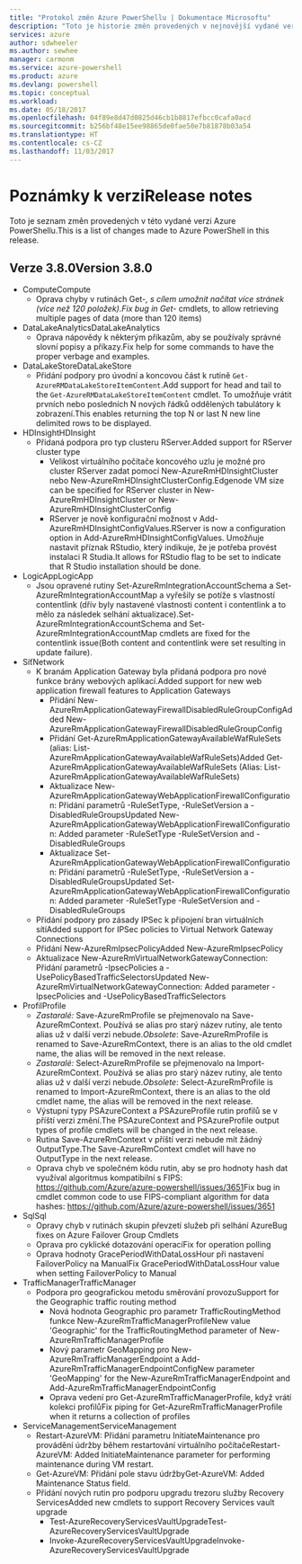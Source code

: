 ```yaml
---
title: "Protokol změn Azure PowerShellu | Dokumentace Microsoftu"
description: "Toto je historie změn provedených v nejnovější vydané verzi Azure PowerShellu."
services: azure
author: sdwheeler
ms.author: sewhee
manager: carmonm
ms.service: azure-powershell
ms.product: azure
ms.devlang: powershell
ms.topic: conceptual
ms.workload: 
ms.date: 05/18/2017
ms.openlocfilehash: 04f89e8d47d0825d46cb1b8817efbcc0cafa0acd
ms.sourcegitcommit: b256bf48e15ee98865de0fae50e7b81878b03a54
ms.translationtype: HT
ms.contentlocale: cs-CZ
ms.lasthandoff: 11/03/2017
---
```

# <a name="release-notes"></a><span data-ttu-id="052ec-103">Poznámky k verzi</span><span class="sxs-lookup"><span data-stu-id="052ec-103">Release notes</span></span>

<span data-ttu-id="052ec-104">Toto je seznam změn provedených v této vydané verzi Azure PowerShellu.</span><span class="sxs-lookup"><span data-stu-id="052ec-104">This is a list of changes made to Azure PowerShell in this release.</span></span>

## <a name="version-380"></a><span data-ttu-id="052ec-105">Verze 3.8.0</span><span class="sxs-lookup"><span data-stu-id="052ec-105">Version 3.8.0</span></span>
* <span data-ttu-id="052ec-106">Compute</span><span class="sxs-lookup"><span data-stu-id="052ec-106">Compute</span></span>
  - <span data-ttu-id="052ec-107">Oprava chyby v rutinách Get-*, s cílem umožnit načítat více stránek (více než 120 položek).</span><span class="sxs-lookup"><span data-stu-id="052ec-107">Fix bug in Get-* cmdlets, to allow retrieving multiple pages of data (more than 120 items)</span></span>
* <span data-ttu-id="052ec-108">DataLakeAnalytics</span><span class="sxs-lookup"><span data-stu-id="052ec-108">DataLakeAnalytics</span></span>
  - <span data-ttu-id="052ec-109">Oprava nápovědy k některým příkazům, aby se používaly správné slovní popisy a příkazy.</span><span class="sxs-lookup"><span data-stu-id="052ec-109">Fix help for some commands to have the proper verbage and examples.</span></span>
* <span data-ttu-id="052ec-110">DataLakeStore</span><span class="sxs-lookup"><span data-stu-id="052ec-110">DataLakeStore</span></span>
  - <span data-ttu-id="052ec-111">Přidání podpory pro úvodní a koncovou část k rutině `Get-AzureRMDataLakeStoreItemContent`.</span><span class="sxs-lookup"><span data-stu-id="052ec-111">Add support for head and tail to the `Get-AzureRMDataLakeStoreItemContent` cmdlet.</span></span> <span data-ttu-id="052ec-112">To umožňuje vrátit prvních nebo posledních N nových řádků oddělených tabulátory k zobrazení.</span><span class="sxs-lookup"><span data-stu-id="052ec-112">This enables returning the top N or last N new line delimited rows to be displayed.</span></span>
* <span data-ttu-id="052ec-113">HDInsight</span><span class="sxs-lookup"><span data-stu-id="052ec-113">HDInsight</span></span>
  - <span data-ttu-id="052ec-114">Přidaná podpora pro typ clusteru RServer.</span><span class="sxs-lookup"><span data-stu-id="052ec-114">Added support for RServer cluster type</span></span>
    + <span data-ttu-id="052ec-115">Velikost virtuálního počítače koncového uzlu je možné pro cluster RServer zadat pomocí New-AzureRmHDInsightCluster nebo New-AzureRmHDInsightClusterConfig.</span><span class="sxs-lookup"><span data-stu-id="052ec-115">Edgenode VM size can be specified for RServer cluster in New-AzureRmHDInsightCluster or New-AzureRmHDInsightClusterConfig</span></span>
    + <span data-ttu-id="052ec-116">RServer je nově konfigurační možnost v Add-AzureRmHDInsightConfigValues.</span><span class="sxs-lookup"><span data-stu-id="052ec-116">RServer is now a configuration option in Add-AzureRmHDInsightConfigValues.</span></span> <span data-ttu-id="052ec-117">Umožňuje nastavit příznak RStudio, který indikuje, že je potřeba provést instalaci R Studia.</span><span class="sxs-lookup"><span data-stu-id="052ec-117">It allows for RStudio flag to be set to indicate that R Studio installation should be done.</span></span>
* <span data-ttu-id="052ec-118">LogicApp</span><span class="sxs-lookup"><span data-stu-id="052ec-118">LogicApp</span></span>
  - <span data-ttu-id="052ec-119">Jsou opravené rutiny Set-AzureRmIntegrationAccountSchema a Set-AzureRmIntegrationAccountMap a vyřešily se potíže s vlastností contentlink (dřív byly nastavené vlastnosti content i contentlink a to mělo za následek selhání aktualizace).</span><span class="sxs-lookup"><span data-stu-id="052ec-119">Set-AzureRmIntegrationAccountSchema and Set-AzureRmIntegrationAccountMap cmdlets are fixed for the contentlink issue(Both content and contentlink were set resulting in update failure).</span></span>
* <span data-ttu-id="052ec-120">Síť</span><span class="sxs-lookup"><span data-stu-id="052ec-120">Network</span></span>
  - <span data-ttu-id="052ec-121">K branám Application Gateway byla přidaná podpora pro nové funkce brány webových aplikací.</span><span class="sxs-lookup"><span data-stu-id="052ec-121">Added support for new web application firewall features to Application Gateways</span></span>
    + <span data-ttu-id="052ec-122">Přidání New-AzureRmApplicationGatewayFirewallDisabledRuleGroupConfig</span><span class="sxs-lookup"><span data-stu-id="052ec-122">Added New-AzureRmApplicationGatewayFirewallDisabledRuleGroupConfig</span></span>
    + <span data-ttu-id="052ec-123">Přidání Get-AzureRmApplicationGatewayAvailableWafRuleSets (alias: List-AzureRmApplicationGatewayAvailableWafRuleSets)</span><span class="sxs-lookup"><span data-stu-id="052ec-123">Added Get-AzureRmApplicationGatewayAvailableWafRuleSets (Alias: List-AzureRmApplicationGatewayAvailableWafRuleSets)</span></span>
    + <span data-ttu-id="052ec-124">Aktualizace New-AzureRmApplicationGatewayWebApplicationFirewallConfiguration: Přidání parametrů -RuleSetType, -RuleSetVersion a -DisabledRuleGroups</span><span class="sxs-lookup"><span data-stu-id="052ec-124">Updated New-AzureRmApplicationGatewayWebApplicationFirewallConfiguration: Added parameter -RuleSetType -RuleSetVersion and -DisabledRuleGroups</span></span>
    + <span data-ttu-id="052ec-125">Aktualizace Set-AzureRmApplicationGatewayWebApplicationFirewallConfiguration: Přidání parametrů -RuleSetType, -RuleSetVersion a -DisabledRuleGroups</span><span class="sxs-lookup"><span data-stu-id="052ec-125">Updated Set-AzureRmApplicationGatewayWebApplicationFirewallConfiguration: Added parameter -RuleSetType -RuleSetVersion and -DisabledRuleGroups</span></span>
  - <span data-ttu-id="052ec-126">Přidání podpory pro zásady IPSec k připojení bran virtuálních sítí</span><span class="sxs-lookup"><span data-stu-id="052ec-126">Added support for IPSec policies to Virtual Network Gateway Connections</span></span>
  - <span data-ttu-id="052ec-127">Přidání New-AzureRmIpsecPolicy</span><span class="sxs-lookup"><span data-stu-id="052ec-127">Added New-AzureRmIpsecPolicy</span></span>
  - <span data-ttu-id="052ec-128">Aktualizace New-AzureRmVirtualNetworkGatewayConnection: Přidání parametrů -IpsecPolicies a -UsePolicyBasedTrafficSelectors</span><span class="sxs-lookup"><span data-stu-id="052ec-128">Updated New-AzureRmVirtualNetworkGatewayConnection: Added parameter -IpsecPolicies and -UsePolicyBasedTrafficSelectors</span></span>
* <span data-ttu-id="052ec-129">Profil</span><span class="sxs-lookup"><span data-stu-id="052ec-129">Profile</span></span>
  - <span data-ttu-id="052ec-130">*Zastaralé:* Save-AzureRmProfile se přejmenovalo na Save-AzureRmContext. Používá se alias pro starý název rutiny, ale tento alias už v další verzi nebude.</span><span class="sxs-lookup"><span data-stu-id="052ec-130">*Obsolete*: Save-AzureRmProfile is renamed to Save-AzureRmContext, there is an alias to the old cmdlet name, the alias will be removed in the next release.</span></span>
  - <span data-ttu-id="052ec-131">*Zastaralé:* Select-AzureRmProfile se přejmenovalo na Import-AzureRmContext. Používá se alias pro starý název rutiny, ale tento alias už v další verzi nebude.</span><span class="sxs-lookup"><span data-stu-id="052ec-131">*Obsolete*: Select-AzureRmProfile is renamed to Import-AzureRmContext, there is an alias to the old cmdlet name, the alias will be removed in the next release.</span></span>
  - <span data-ttu-id="052ec-132">Výstupní typy PSAzureContext a PSAzureProfile rutin profilů se v příští verzi změní.</span><span class="sxs-lookup"><span data-stu-id="052ec-132">The PSAzureContext and PSAzureProfile output types of profile cmdlets will be changed in the next release.</span></span>
  - <span data-ttu-id="052ec-133">Rutina Save-AzureRmContext v příští verzi nebude mít žádný OutputType.</span><span class="sxs-lookup"><span data-stu-id="052ec-133">The Save-AzureRmContext cmdlet will have no OutputType in the next release.</span></span>
  - <span data-ttu-id="052ec-134">Oprava chyb ve společném kódu rutin, aby se pro hodnoty hash dat využíval algoritmus kompatibilní s FIPS: https://github.com/Azure/azure-powershell/issues/3651</span><span class="sxs-lookup"><span data-stu-id="052ec-134">Fix bug in cmdlet common code to use FIPS-compliant algorithm for data hashes: https://github.com/Azure/azure-powershell/issues/3651</span></span>
* <span data-ttu-id="052ec-135">Sql</span><span class="sxs-lookup"><span data-stu-id="052ec-135">Sql</span></span>
  - <span data-ttu-id="052ec-136">Opravy chyb v rutinách skupin převzetí služeb při selhání Azure</span><span class="sxs-lookup"><span data-stu-id="052ec-136">Bug fixes on Azure Failover Group Cmdlets</span></span>
  - <span data-ttu-id="052ec-137">Oprava pro cyklické dotazování operací</span><span class="sxs-lookup"><span data-stu-id="052ec-137">Fix for operation polling</span></span>
  - <span data-ttu-id="052ec-138">Oprava hodnoty GracePeriodWithDataLossHour při nastavení FailoverPolicy na Manual</span><span class="sxs-lookup"><span data-stu-id="052ec-138">Fix GracePeriodWithDataLossHour value when setting FailoverPolicy to Manual</span></span>
* <span data-ttu-id="052ec-139">TrafficManager</span><span class="sxs-lookup"><span data-stu-id="052ec-139">TrafficManager</span></span>
  - <span data-ttu-id="052ec-140">Podpora pro geografickou metodu směrování provozu</span><span class="sxs-lookup"><span data-stu-id="052ec-140">Support for the Geographic traffic routing method</span></span>
    + <span data-ttu-id="052ec-141">Nová hodnota Geographic pro parametr TrafficRoutingMethod funkce New-AzureRmTrafficManagerProfile</span><span class="sxs-lookup"><span data-stu-id="052ec-141">New value 'Geographic' for the TrafficRoutingMethod parameter of New-AzureRmTrafficManagerProfile</span></span>
    + <span data-ttu-id="052ec-142">Nový parametr GeoMapping pro New-AzureRmTrafficManagerEndpoint a Add-AzureRmTrafficManagerEndpointConfig</span><span class="sxs-lookup"><span data-stu-id="052ec-142">New parameter 'GeoMapping' for the New-AzureRmTrafficManagerEndpoint and Add-AzureRmTrafficManagerEndpointConfig</span></span>
    + <span data-ttu-id="052ec-143">Oprava vedení pro Get-AzureRmTrafficManagerProfile, když vrátí kolekci profilů</span><span class="sxs-lookup"><span data-stu-id="052ec-143">Fix piping for Get-AzureRmTrafficManagerProfile when it returns a collection of profiles</span></span>
* <span data-ttu-id="052ec-144">ServiceManagement</span><span class="sxs-lookup"><span data-stu-id="052ec-144">ServiceManagement</span></span>
  - <span data-ttu-id="052ec-145">Restart-AzureVM: Přidání parametru InitiateMaintenance pro provádění údržby během restartování virtuálního počítače</span><span class="sxs-lookup"><span data-stu-id="052ec-145">Restart-AzureVM: Added InitiateMaintenance parameter for performing maintenance during VM restart.</span></span>
  - <span data-ttu-id="052ec-146">Get-AzureVM: Přidání pole stavu údržby</span><span class="sxs-lookup"><span data-stu-id="052ec-146">Get-AzureVM: Added Maintenance Status field.</span></span>
  - <span data-ttu-id="052ec-147">Přidání nových rutin pro podporu upgradu trezoru služby Recovery Services</span><span class="sxs-lookup"><span data-stu-id="052ec-147">Added new cmdlets to support Recovery Services vault upgrade</span></span>
    + <span data-ttu-id="052ec-148">Test-AzureRecoveryServicesVaultUpgrade</span><span class="sxs-lookup"><span data-stu-id="052ec-148">Test-AzureRecoveryServicesVaultUpgrade</span></span>
    + <span data-ttu-id="052ec-149">Invoke-AzureRecoveryServicesVaultUpgrade</span><span class="sxs-lookup"><span data-stu-id="052ec-149">Invoke-AzureRecoveryServicesVaultUpgrade</span></span>
